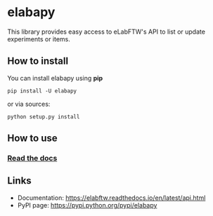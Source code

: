 # elabapy

This library provides easy access to eLabFTW's API to list or update experiments or items.

## How to install

You can install elabapy using **pip**

    pip install -U elabapy

or via sources:

    python setup.py install

## How to use

### [Read the docs](https://elabftw.readthedocs.io/en/latest/api.html)

## Links

- Documentation: https://elabftw.readthedocs.io/en/latest/api.html
- PyPI page: https://pypi.python.org/pypi/elabapy
